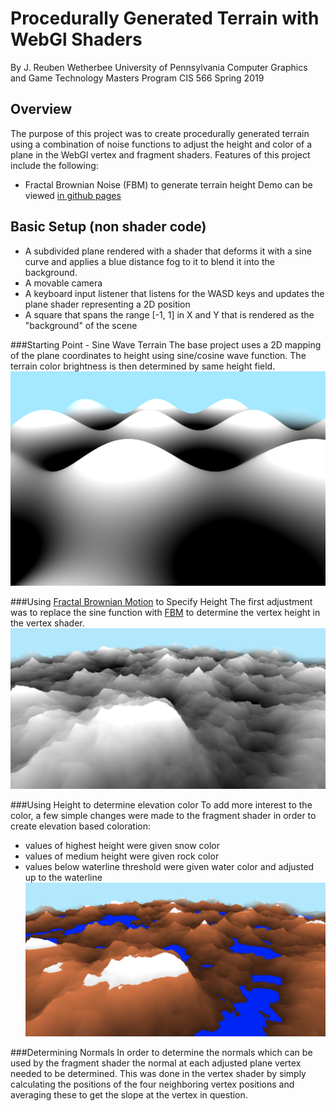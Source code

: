 # Procedurally Generated Terrain with WebGl Shaders

By J. Reuben Wetherbee
University of Pennsylvania
Computer Graphics and Game Technology Masters Program
CIS 566 Spring 2019

## Overview
The purpose of this project was to create procedurally generated terrain using a combination of noise functions to
 adjust the height and color of a plane in the WebGl vertex and fragment shaders.  Features of this project include the following:
 - Fractal Brownian Noise (FBM) to generate terrain height
Demo can be viewed [in github pages](https://jrweth.github.io/hw01-noisy-terrain/)

## Basic Setup (non shader code)
- A subdivided plane rendered with a shader that deforms it with a sine curve
and applies a blue distance fog to it to blend it into the background.
- A movable camera 
- A keyboard input listener that listens for the WASD keys
and updates the plane shader representing a 2D position
- A square that spans the range [-1, 1] in X and Y that is rendered as the
"background" of the scene

###Starting Point - Sine Wave Terrain 
The base project uses a 2D mapping of the plane coordinates to height using sine/cosine wave function.  The terrain 
color brightness is then determined by same height field. 
![](img/startScene.png)

###Using [Fractal Brownian Motion](https://en.wikipedia.org/wiki/Fractional_Brownian_motion) to Specify Height
The first adjustment was to replace the sine function with  [FBM](https://en.wikipedia.org/wiki/Fractional_Brownian_motion)
to determine the vertex height in the vertex shader.  
![](img/fbm.png)

###Using Height to determine elevation color
To add more interest to the color, a few simple changes were made to the fragment shader in
order to create elevation based coloration:
- values of highest height were given snow color
- values of medium height were given rock color
- values below waterline threshold were given water color and adjusted up to the waterline 
![](img/fbm_simple_color.png)

###Determining Normals
In order to determine the normals which can be used by the fragment shader the normal at 
each adjusted plane vertex needed to be determined.  This was done in the vertex shader by
simply calculating the positions of the four neighboring vertex positions and averaging these
to get the slope at the vertex in question.







